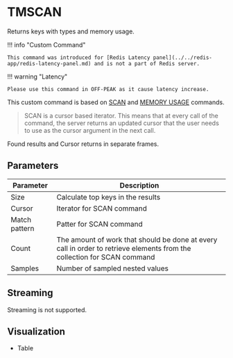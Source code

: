 # TMSCAN

Returns keys with types and memory usage.

!!! info "Custom Command"

    This command was introduced for [Redis Latency panel](../../redis-app/redis-latency-panel.md) and is not a part of Redis server.

!!! warning "Latency"

    Please use this command in OFF-PEAK as it cause latency increase.

This custom command is based on [SCAN](https://redis.io/commands/scan) and [MEMORY USAGE](https://redis.io/commands/memory-usage) commands.

> SCAN is a cursor based iterator. This means that at every call of the command, the server returns an updated cursor that the user needs to use as the cursor argument in the next call.

Found results and Cursor returns in separate frames.

## Parameters

| Parameter     | Description                                                                                                             |
| ------------- | ----------------------------------------------------------------------------------------------------------------------- |
| Size          | Calculate top keys in the results                                                                                       |
| Cursor        | Iterator for SCAN command                                                                                               |
| Match pattern | Patter for SCAN command                                                                                                 |
| Count         | The amount of work that should be done at every call in order to retrieve elements from the collection for SCAN command |
| Samples       | Number of sampled nested values                                                                                         |

## Streaming

Streaming is not supported.

## Visualization

- Table
